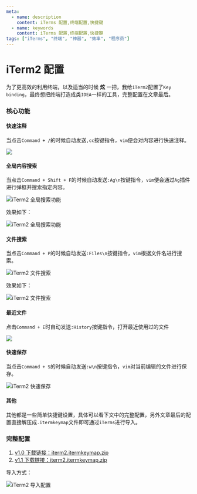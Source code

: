 ```yaml
---
meta:
  - name: description
    content: iTerms 配置,终端配置,快捷键
  - name: keywords
    content: iTerms 配置,终端配置,快捷键
tags: ["iTerms", "终端", "神器", "效率", "程序员"]
---
```


# iTerm2 配置

为了更高效的利用终端，以及适当的时候 __炫__ 一把，我给`iTerm2`配置了`Key binding`，最终想把终端打造成类`IDEA`一样的工具，完整配置在文章最后。

### 核心功能

#### 快速注释

当点击`Command + /`的时候自动发送`,cc`按键指令，`vim`便会对内容进行快速注释。

![](https://z.wiki/autoupload/2022-08-16/e1d296d06b4649af85b561320906ebda.image.png)

#### 全局内容搜索

当点击`Command + Shift + F`的时候自动发送`:Ag\n`按键指令，`vim`便会通过`Ag`插件进行弹框并搜索指定内容。

![iTerm2 全局搜索功能](https://z.wiki/autoupload/2022-08-16/9f8fc6aadb1647e5b403f56d83be806c.image.png)

效果如下：

![iTerm2 全局搜索功能](https://z.wiki/autoupload/2022-08-16/7ba175e0686e4b7fa9cc4b98fee04631.findcntent.gif)

#### 文件搜索

当点击`Command + P`的时候自动发送`:Files\n`按键指令，`vim`根据文件名进行搜索。

![iTerm2 文件搜索](https://z.wiki/autoupload/2022-08-16/ff50fb4486b64bf58f84bc49ea66acf2.image.png)


效果如下：

![iTerm2 文件搜索](https://z.wiki/autoupload/2022-08-16/ba80163df6a74a268160b922e5d971a2.files.gif)

#### 最近文件

点击`Command + E`时自动发送`:History`按键指令，打开最近使用过的文件

![](https://z.wiki/autoupload/2022-09-09/77d891f0c5fb48809790cbc77c12461c.image.png)

#### 快速保存

当点击`Command + S`的时候自动发送`:w\n`按键指令，`vim`对当前编辑的文件进行保存。

![iTerm2 快速保存](https://z.wiki/autoupload/2022-08-16/4e92304b1acc4a61939d611c95625545.image.png)

#### 其他

其他都是一些简单快捷键设置，具体可以看下文中的完整配置，另外文章最后的配置直接解压成`.itermkeymap`文件即可通过`iTerms`进行导入。

### 完整配置


1. [v1.0 下载链接：iterm2.itermkeymap.zip](https://z.wiki/autoupload/2022-08-16/502be620666044f095913fdb8b6c604c.iterm2.itermkeymap.zip)
2. [v1.1 下载链接：iterm2.itermkeymap.zip](https://z.wiki/autoupload/2022-09-16/c0d3827a9d084595ba6333db02c2f3fc.iterm2.itermkeymap.zip)

导入方式：

![iTerm2 导入配置](https://z.wiki/autoupload/2022-08-16/b23a6f9e70254855977843979d554ae7.image.png)
